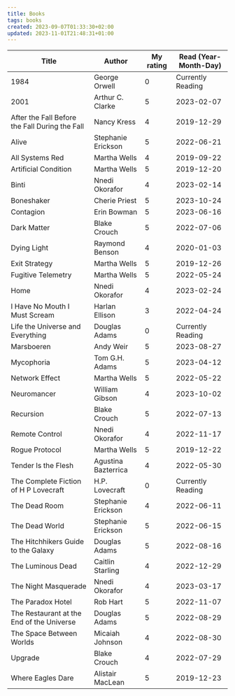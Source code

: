 ```yaml
---
title: Books
tags: books
created: 2023-09-07T01:33:30+02:00
updated: 2023-11-01T21:48:31+01:00
---
```


| Title | Author | My rating | Read (Year-Month-Day) |
| ----- | ------ | --------- | ---- |
| 1984                                                         | George Orwell                  | 0 | Currently Reading |
| 2001                                                         | Arthur C. Clarke               | 5 | 2023-02-07 |
| After the Fall Before the Fall During the Fall               | Nancy Kress                    | 4 | 2019-12-29 |
| Alive                                                        | Stephanie Erickson             | 5 | 2022-06-21 |
| All Systems Red                                              | Martha Wells                   | 4 | 2019-09-22 |
| Artificial Condition                                         | Martha Wells                   | 5 | 2019-12-20 |
| Binti                                                        | Nnedi Okorafor                 | 4 | 2023-02-14 |
| Boneshaker                                                   | Cherie Priest                  | 5 | 2023-10-24 |
| Contagion                                                    | Erin Bowman                    | 5 | 2023-06-16 |
| Dark Matter                                                  | Blake Crouch                   | 5 | 2022-07-06 |
| Dying Light                                                  | Raymond Benson                 | 4 | 2020-01-03 |
| Exit Strategy                                                | Martha Wells                   | 5 | 2019-12-26 |
| Fugitive Telemetry                                           | Martha Wells                   | 5 | 2022-05-24 |
| Home                                                         | Nnedi Okorafor                 | 4 | 2023-02-24 |
| I Have No Mouth  I Must Scream                               | Harlan Ellison                 | 3 | 2022-04-24 |
| Life the Universe and Everything                             | Douglas Adams                  | 0 | Currently Reading |
| Marsboeren                                                   | Andy Weir                      | 5 | 2023-08-27 |
| Mycophoria                                                   | Tom G.H. Adams                 | 5 | 2023-04-12 |
| Network Effect                                               | Martha Wells                   | 5 | 2022-05-22 |
| Neuromancer                                                  | William Gibson                 | 4 | 2023-10-02 |
| Recursion                                                    | Blake Crouch                   | 5 | 2022-07-13 |
| Remote Control                                               | Nnedi Okorafor                 | 4 | 2022-11-17 |
| Rogue Protocol                                               | Martha Wells                   | 5 | 2019-12-22 |
| Tender Is the Flesh                                          | Agustina Bazterrica            | 4 | 2022-05-30 |
| The Complete Fiction of H P Lovecraft                        | H.P. Lovecraft                 | 0 | Currently Reading |
| The Dead Room                                                | Stephanie Erickson             | 4 | 2022-06-11 |
| The Dead World                                               | Stephanie Erickson             | 5 | 2022-06-15 |
| The Hitchhikers Guide to the Galaxy                          | Douglas Adams                  | 5 | 2022-08-16 |
| The Luminous Dead                                            | Caitlin  Starling              | 4 | 2022-12-29 |
| The Night Masquerade                                         | Nnedi Okorafor                 | 4 | 2023-03-17 |
| The Paradox Hotel                                            | Rob Hart                       | 5 | 2022-11-07 |
| The Restaurant at the End of the Universe                    | Douglas Adams                  | 5 | 2022-08-29 |
| The Space Between Worlds                                     | Micaiah Johnson                | 4 | 2022-08-30 |
| Upgrade                                                      | Blake Crouch                   | 4 | 2022-07-29 |
| Where Eagles Dare                                            | Alistair MacLean               | 5 | 2019-12-23 |